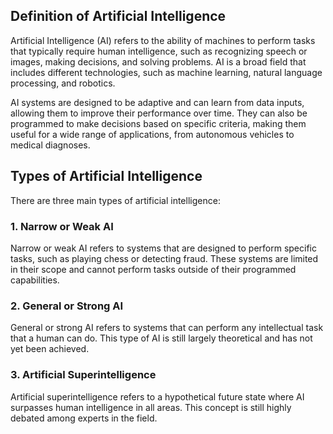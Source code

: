 
Definition of Artificial Intelligence
-------------------------------------

Artificial Intelligence (AI) refers to the ability of machines to perform tasks that typically require human intelligence, such as recognizing speech or images, making decisions, and solving problems. AI is a broad field that includes different technologies, such as machine learning, natural language processing, and robotics.

AI systems are designed to be adaptive and can learn from data inputs, allowing them to improve their performance over time. They can also be programmed to make decisions based on specific criteria, making them useful for a wide range of applications, from autonomous vehicles to medical diagnoses.

Types of Artificial Intelligence
--------------------------------

There are three main types of artificial intelligence:

### 1. Narrow or Weak AI

Narrow or weak AI refers to systems that are designed to perform specific tasks, such as playing chess or detecting fraud. These systems are limited in their scope and cannot perform tasks outside of their programmed capabilities.

### 2. General or Strong AI

General or strong AI refers to systems that can perform any intellectual task that a human can do. This type of AI is still largely theoretical and has not yet been achieved.

### 3. Artificial Superintelligence

Artificial superintelligence refers to a hypothetical future state where AI surpasses human intelligence in all areas. This concept is still highly debated among experts in the field.
